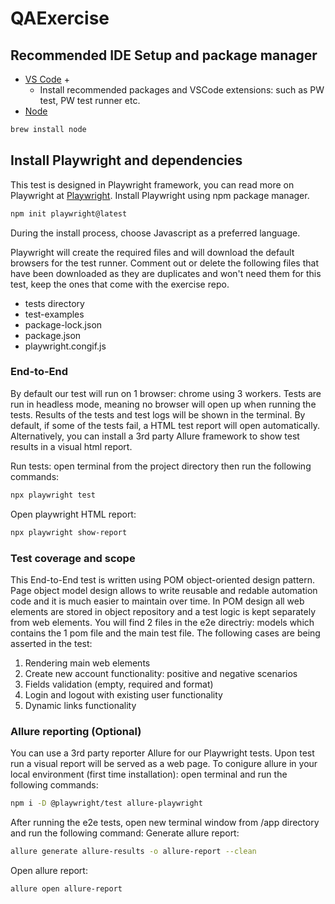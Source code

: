 # QAExercise

## Recommended IDE Setup and package manager

- [VS Code](https://code.visualstudio.com/) +
  - Install recommended packages and VSCode extensions: such as PW test, PW test runner etc.
- [Node](https://nodejs.org/en/download/package-manager/#macos)

```sh
brew install node
```  

## Install Playwright and dependencies

This test is designed in Playwright framework, you can read more on Playwright at [Playwright](https://playwright.dev/docs/intro).
Install Playwright using npm package manager.

```sh
npm init playwright@latest
```

During the install process, choose Javascript as a preferred language.

Playwright will create the required files and will download the default browsers for the test runner.
Comment out or delete the following files that have been downloaded as they are duplicates and won't need them for this test, keep the ones that come with the exercise repo.

- tests directory
- test-examples
- package-lock.json
- package.json
- playwright.congif.js

### End-to-End

By default our test will run on 1 browser: chrome using 3 workers. Tests are run in headless mode, meaning no browser will open up when running the tests.
Results of the tests and test logs will be shown in the terminal. By default, if some of the tests fail, a HTML test report will open automatically.
Alternatively, you can install a 3rd party Allure framework to show test results in a visual html report.

Run tests: open terminal from the project directory then run the following commands:

```sh
npx playwright test
```

Open playwright HTML report:

```sh
npx playwright show-report
```

### Test coverage and scope

This End-to-End test is written using POM object-oriented design pattern. Page object model design allows to write reusable and redable automation code and it is much easier to maintain over time. In POM design all web elements are stored in object repository and a test logic is kept separately from web elements.
You will find 2 files in the e2e directriy: models which contains the 1 pom file and the main test file.
The following cases are being asserted in the test:

1. Rendering main web elements
2. Create new account functionality: positive and negative scenarios
3. Fields validation (empty, required and format)
4. Login and logout with existing user functionality
5. Dynamic links functionality

### Allure reporting (Optional)

You can use a 3rd party reporter Allure for our Playwright tests. Upon test run a visual report will be
served as a web page. To conigure allure in your local environment (first time installation): open
terminal and run the following commands:

```sh
npm i -D @playwright/test allure-playwright
```

After running the e2e tests, open new terminal window from /app directory and run the following
command: Generate allure report:

```sh
allure generate allure-results -o allure-report --clean
```

Open allure report:

```sh
allure open allure-report
```
